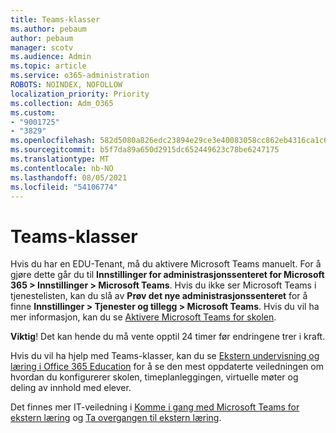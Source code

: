 ```yaml
---
title: Teams-klasser
ms.author: pebaum
author: pebaum
manager: scotv
ms.audience: Admin
ms.topic: article
ms.service: o365-administration
ROBOTS: NOINDEX, NOFOLLOW
localization_priority: Priority
ms.collection: Adm_O365
ms.custom:
- "9001725"
- "3829"
ms.openlocfilehash: 582d5080a826edc23894e29ce3e40083058cc862eb4316ca1c6fa220d751a438
ms.sourcegitcommit: b5f7da89a650d2915dc652449623c78be6247175
ms.translationtype: MT
ms.contentlocale: nb-NO
ms.lasthandoff: 08/05/2021
ms.locfileid: "54106774"
---
```

# <a name="teams-classes"></a>Teams-klasser

Hvis du har en EDU-Tenant, må du aktivere Microsoft Teams manuelt. For å gjøre dette går du til **Innstillinger for administrasjonssenteret for Microsoft 365 > Innstillinger > Microsoft Teams**. Hvis du ikke ser Microsoft Teams i tjenestelisten, kan du slå av **Prøv det nye administrasjonssenteret** for å finne **Innstillinger > Tjenester og tillegg > Microsoft Teams**. Hvis du vil ha mer informasjon, kan du se [Aktivere Microsoft Teams for skolen](https://docs.microsoft.com/microsoft-365/education/intune-edu-trial/enable-microsoft-teams#enable-microsoft-teams-for-your-school-1). 

**Viktig**! Det kan hende du må vente opptil 24 timer før endringene trer i kraft. 

Hvis du vil ha hjelp med Teams-klasser, kan du se [Ekstern undervisning og læring i Office 365 Education](https://support.office.com/article/remote-teaching-and-learning-in-office-365-education-f651ccae-7b65-478b-8366-51bb884025c4) for å se den mest oppdaterte veiledningen om hvordan du konfigurerer skolen, timeplanleggingen, virtuelle møter og deling av innhold med elever.

Det finnes mer IT-veiledning i [Komme i gang med Microsoft Teams for ekstern læring](https://docs.microsoft.com/MicrosoftTeams/remote-learning-edu) og [Ta overgangen til ekstern læring](https://www.microsoft.com/education/remote-learning).
